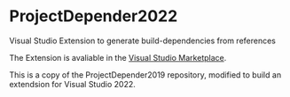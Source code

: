 # ProjectDepender2022
Visual Studio Extension to generate build-dependencies from references

The Extension is avaliable in the
[Visual Studio Marketplace](https://marketplace.visualstudio.com/items?itemName=PhilJollans.ProjectDepender2022).

This is a copy of the ProjectDepender2019 repository, modified to build an extendsion for Visual Studio 2022.
